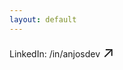 ```yaml
---
layout: default
---
```



LinkedIn: /in/anjosdev <font size="+2"><a href="https://linkedin.com/in/anjosdev" target="_blank" style="text-decoration: none">↗</a></font>  
